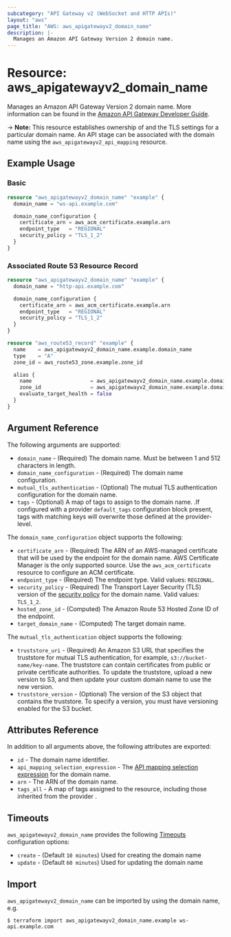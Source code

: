 ```yaml
---
subcategory: "API Gateway v2 (WebSocket and HTTP APIs)"
layout: "aws"
page_title: "AWS: aws_apigatewayv2_domain_name"
description: |-
  Manages an Amazon API Gateway Version 2 domain name.
---
```


# Resource: aws_apigatewayv2_domain_name

Manages an Amazon API Gateway Version 2 domain name.
More information can be found in the [Amazon API Gateway Developer Guide](https://docs.aws.amazon.com/apigateway/latest/developerguide/how-to-custom-domains.html).

-> **Note:** This resource establishes ownership of and the TLS settings for
a particular domain name. An API stage can be associated with the domain name using the `aws_apigatewayv2_api_mapping` resource.

## Example Usage

### Basic

```terraform
resource "aws_apigatewayv2_domain_name" "example" {
  domain_name = "ws-api.example.com"

  domain_name_configuration {
    certificate_arn = aws_acm_certificate.example.arn
    endpoint_type   = "REGIONAL"
    security_policy = "TLS_1_2"
  }
}
```

### Associated Route 53 Resource Record

```terraform
resource "aws_apigatewayv2_domain_name" "example" {
  domain_name = "http-api.example.com"

  domain_name_configuration {
    certificate_arn = aws_acm_certificate.example.arn
    endpoint_type   = "REGIONAL"
    security_policy = "TLS_1_2"
  }
}

resource "aws_route53_record" "example" {
  name    = aws_apigatewayv2_domain_name.example.domain_name
  type    = "A"
  zone_id = aws_route53_zone.example.zone_id

  alias {
    name                   = aws_apigatewayv2_domain_name.example.domain_name_configuration[0].target_domain_name
    zone_id                = aws_apigatewayv2_domain_name.example.domain_name_configuration[0].hosted_zone_id
    evaluate_target_health = false
  }
}
```

## Argument Reference

The following arguments are supported:

* `domain_name` - (Required) The domain name. Must be between 1 and 512 characters in length.
* `domain_name_configuration` - (Required) The domain name configuration.
* `mutual_tls_authentication` - (Optional) The mutual TLS authentication configuration for the domain name.
* `tags` - (Optional) A map of tags to assign to the domain name. .If configured with a provider `default_tags` configuration block present, tags with matching keys will overwrite those defined at the provider-level.

The `domain_name_configuration` object supports the following:

* `certificate_arn` - (Required) The ARN of an AWS-managed certificate that will be used by the endpoint for the domain name. AWS Certificate Manager is the only supported source.
Use the `aws_acm_certificate` resource to configure an ACM certificate.
* `endpoint_type` - (Required) The endpoint type. Valid values: `REGIONAL`.
* `security_policy` - (Required) The Transport Layer Security (TLS) version of the [security policy](https://docs.aws.amazon.com/apigateway/latest/developerguide/apigateway-custom-domain-tls-version.html) for the domain name. Valid values: `TLS_1_2`.
* `hosted_zone_id` - (Computed) The Amazon Route 53 Hosted Zone ID of the endpoint.
* `target_domain_name` - (Computed) The target domain name.

The `mutual_tls_authentication` object supports the following:

* `truststore_uri` - (Required) An Amazon S3 URL that specifies the truststore for mutual TLS authentication, for example, `s3://bucket-name/key-name`.
The truststore can contain certificates from public or private certificate authorities. To update the truststore, upload a new version to S3, and then update your custom domain name to use the new version.
* `truststore_version` - (Optional) The version of the S3 object that contains the truststore. To specify a version, you must have versioning enabled for the S3 bucket.

## Attributes Reference

In addition to all arguments above, the following attributes are exported:

* `id` - The domain name identifier.
* `api_mapping_selection_expression` - The [API mapping selection expression](https://docs.aws.amazon.com/apigateway/latest/developerguide/apigateway-websocket-api-selection-expressions.html#apigateway-websocket-api-mapping-selection-expressions) for the domain name.
* `arn` - The ARN of the domain name.
* `tags_all` - A map of tags assigned to the resource, including those inherited from the provider .

## Timeouts

`aws_apigatewayv2_domain_name` provides the following [Timeouts](https://www.terraform.io/docs/configuration/blocks/resources/syntax.html#operation-timeouts) configuration options:

- `create` - (Default `10 minutes`) Used for creating the domain name
- `update` - (Default `60 minutes`) Used for updating the domain name

## Import

`aws_apigatewayv2_domain_name` can be imported by using the domain name, e.g.

```
$ terraform import aws_apigatewayv2_domain_name.example ws-api.example.com
```
